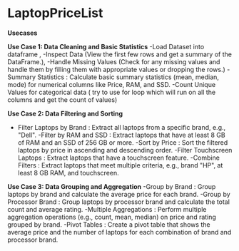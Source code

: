 # LaptopPriceList

**Usecases**

**Use Case 1: Data Cleaning and Basic Statistics**
-Load Dataset into dataframe ,
-Inspect Data (View the first few rows and get a summary of the DataFrame.),
-Handle Missing Values (Check for any missing values and handle them by filling them with appropriate values or dropping the rows.)
-Summary Statistics : Calculate basic summary statistics (mean, median, mode) for numerical columns like Price, RAM, and SSD.
-Count Unique Values for categorical data ( try to use for loop which will run on all the columns and get the count of values)
 
**Use Case 2: Data Filtering and Sorting**
- Filter Laptops by Brand : Extract all laptops from a specific brand, e.g., "Dell".
-Filter by RAM and SSD : Extract laptops that have at least 8 GB of RAM and an SSD of 256 GB or more.
-Sort by Price : Sort the filtered laptops by price in ascending and descending order.
-Filter Touchscreen Laptops : Extract laptops that have a touchscreen feature.
-Combine Filters : Extract laptops that meet multiple criteria, e.g., brand "HP", at least 8 GB RAM, and touchscreen.
 
**Use Case 3: Data Grouping and Aggregation**
-Group by Brand : Group laptops by brand and calculate the average price for each brand.
-Group by Processor Brand : Group laptops by processor brand and calculate the total count and average rating.
-Multiple Aggregations : Perform multiple aggregation operations (e.g., count, mean, median) on price and rating grouped by brand.
-Pivot Tables : Create a pivot table that shows the average price and the number of laptops for each combination of brand and processor brand.
